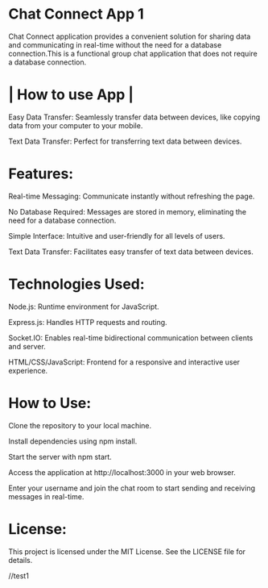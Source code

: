 # Chat Connect App 1
Chat Connect application provides a convenient solution for sharing data and communicating in real-time without the need for a database connection.This is a functional group chat application that does not require a database connection.

# | How to use App | 

Easy Data Transfer: Seamlessly transfer data between devices, like copying data from your computer to your mobile.

Text Data Transfer: Perfect for transferring text data between devices.



# Features:

Real-time Messaging: Communicate instantly without refreshing the page.

No Database Required: Messages are stored in memory, eliminating the need for a database connection.

Simple Interface: Intuitive and user-friendly for all levels of users.

Text Data Transfer: Facilitates easy transfer of text data between devices.

# Technologies Used:


Node.js: Runtime environment for JavaScript.

Express.js: Handles HTTP requests and routing.

Socket.IO: Enables real-time bidirectional communication between clients and server.

HTML/CSS/JavaScript: Frontend for a responsive and interactive user experience.

# How to Use:

Clone the repository to your local machine.

Install dependencies using npm install.

Start the server with npm start.

Access the application at http://localhost:3000 in your web browser.

Enter your username and join the chat room to start sending and receiving messages in real-time.

# License:

This project is licensed under the MIT License. See the LICENSE file for details.

//test1